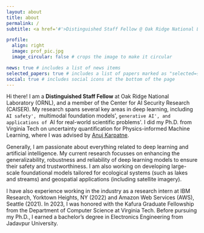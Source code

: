 ```yaml
---
layout: about
title: about
permalink: /
subtitle: <a href='#'>Distinguished Staff Fellow @ Oak Ridge National Lab (ORNL)</a>

profile:
  align: right
  image: prof_pic.jpg
  image_circular: false # crops the image to make it circular

news: true # includes a list of news items
selected_papers: true # includes a list of papers marked as "selected={true}"
social: true # includes social icons at the bottom of the page
---
```


Hi there! I am a **Distinguished Staff Fellow** at Oak Ridge National Laboratory (ORNL), and a member of the Center for AI Security Research (CAISER). My research spans several key areas in deep learning, including `AI safety', `multimodal foundation models', `generative AI', and applications of `AI for real-world scientific problems'. I did my Ph.D. from Virginia Tech on uncertainty quantification for Physics-informed Machine Learning, where I was advised by <a href='https://anujkarpatne.github.io/'>Anuj Karpatne</a>.

Generally, I am passionate about everything related to deep learning and artificial intelligence. My current research focusses on enhancing the generalizability, robustness and reliability of deep learning models to ensure their safety and trustworthiness. I am also working on developing large-scale foundational models tailored for ecological systems (such as lakes and streams) and geospatial applications (including satellite imagery). 

I have also experience working in the industry as a research intern at IBM Research, Yorktown Heights, NY (2022) and Amazon Web Services (AWS), Seattle (2021). In 2023, I was honored with the Kafura Graduate Fellowship from the Department of Computer Science at Virginia Tech. Before pursuing my Ph.D., I earned a bachelor’s degree in Electronics Engineering from Jadavpur University.
